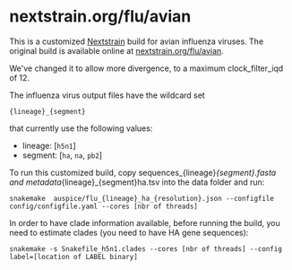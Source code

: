 # nextstrain.org/flu/avian

This is a customized [Nextstrain](https://nextstrain.org) build for avian influenza viruses.
The original build is available online at [nextstrain.org/flu/avian](https://nextstrain.org/flu/avian).

We've changed it to allow more divergence, to a maximum clock_filter_iqd of 12.

The influenza virus output files have the wildcard set

`{lineage}_{segment}`

that currently use the following values:

* lineage: [`h5n1`]
* segment: [`ha`, `na`, `pb2`]

To run this customized build, copy sequences_{lineage}_{segment}.fasta and metadata_{lineage}_{segment}ha.tsv into the data folder and run:

```
snakemake  auspice/flu_{lineage}_ha_{resolution}.json --configfile config/configfile.yaml --cores [nbr of threads]
```

In order to have clade information available, before running the build, you need to estimate clades (you need to have HA gene sequences):

```
snakemake -s Snakefile_h5n1.clades --cores [nbr of threads] --config label=[location of LABEL binary]
```


[Nextstrain]: https://nextstrain.org
[augur]: https://github.com/nextstrain/augur
[auspice]: https://github.com/nextstrain/auspice
[snakemake cli]: https://snakemake.readthedocs.io/en/stable/executable.html#all-options
[nextstrain-cli]: https://github.com/nextstrain/cli
[nextstrain-cli README]: https://github.com/nextstrain/cli/blob/master/README.md
